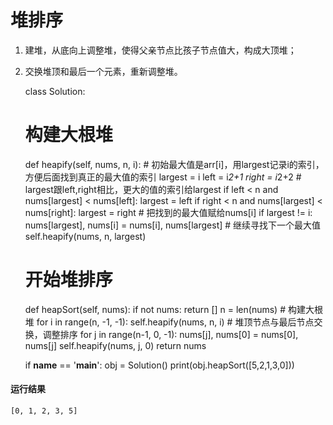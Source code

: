 # 堆排序
1. 建堆，从底向上调整堆，使得父亲节点比孩子节点值大，构成大顶堆；

2. 交换堆顶和最后一个元素，重新调整堆。

    class Solution:
      # 构建大根堆
      def heapify(self, nums, n, i):
        # 初始最大值是arr[i]，用largest记录i的索引，方便后面找到真正的最大值的索引
        largest = i
        left = i*2+1
        right = i*2+2
        # largest跟left,right相比，更大的值的索引给largest
        if left < n and nums[largest] < nums[left]:
          largest = left
        if right < n and nums[largest] < nums[right]:
          largest = right
        # 把找到的最大值赋给nums[i]
        if largest != i:
          nums[largest], nums[i] = nums[i], nums[largest]
          # 继续寻找下一个最大值
          self.heapify(nums, n, largest)

      # 开始堆排序
      def heapSort(self, nums):
        if not nums:
          return []
        n = len(nums)
        # 构建大根堆
        for i in range(n, -1, -1):
          self.heapify(nums, n, i)
        # 堆顶节点与最后节点交换，调整排序
        for j in range(n-1, 0, -1):
          nums[j], nums[0] = nums[0], nums[j]
          self.heapify(nums, j, 0)
        return nums

    if __name__ == '__main__':
      obj = Solution()
      print(obj.heapSort([5,2,1,3,0]))
      
#### 运行结果
    [0, 1, 2, 3, 5]
